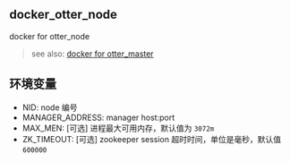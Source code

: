 ## docker_otter_node
docker for otter_node

> see also: [docker for otter_master](https://github.com/mr5/docker_otter_master)

## 环境变量

* NID: node 编号
* MANAGER_ADDRESS: manager host:port
* MAX_MEN: [可选] 进程最大可用内存，默认值为 `3072m`
* ZK_TIMEOUT: [可选] zookeeper session 超时时间，单位是毫秒，默认值 `600000`
